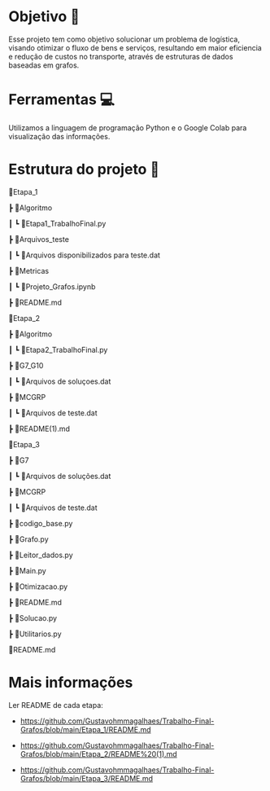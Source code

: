 # Objetivo 📌

Esse projeto tem como objetivo solucionar um problema de logística, visando otimizar o fluxo de bens e serviços, resultando em maior eficiencia e redução de custos no transporte, através de estruturas de dados baseadas em grafos.

# Ferramentas 💻

Utilizamos a linguagem de programação Python e o Google Colab para visualização das informações.

# Estrutura do projeto 📜

📂Etapa_1

┣  📂Algoritmo

┃   ┗ 📜Etapa1_TrabalhoFinal.py

┣  📂Arquivos_teste

┃   ┗ 📜Arquivos disponibilizados para teste.dat

┣  📂Metricas

┃   ┗ 📜Projeto_Grafos.ipynb

┣ 📜README.md


📂Etapa_2

┣  📂Algoritmo

┃   ┗ 📜Etapa2_TrabalhoFinal.py

┣  📂G7_G10

┃   ┗ 📜Arquivos de soluçoes.dat

┣  📂MCGRP

┃  ┗ 📜Arquivos de teste.dat

┣ 📜README(1).md


📂Etapa_3

┣  📂G7

┃   ┗ 📜Arquivos de soluções.dat

┣  📂MCGRP

┃   ┗ 📜Arquivos de teste.dat

┣ 📜codigo_base.py

┣ 📜Grafo.py

┣ 📜Leitor_dados.py

┣ 📜Main.py

┣ 📜Otimizacao.py

┣ 📜README.md

┣ 📜Solucao.py

┣ 📜Utilitarios.py


📜README.md

  
# Mais informações

Ler README de cada etapa:
- https://github.com/Gustavohmmagalhaes/Trabalho-Final-Grafos/blob/main/Etapa_1/README.md

- https://github.com/Gustavohmmagalhaes/Trabalho-Final-Grafos/blob/main/Etapa_2/README%20(1).md

- https://github.com/Gustavohmmagalhaes/Trabalho-Final-Grafos/blob/main/Etapa_3/README.md
